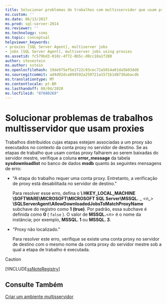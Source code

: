 ```yaml
---
title: Solucionar problemas de trabalhos com multisservidor que usam proxies | Microsoft Docs
ms.custom: ''
ms.date: 06/13/2017
ms.prod: sql-server-2014
ms.reviewer: ''
ms.technology: ssms
ms.topic: conceptual
helpviewer_keywords:
- proxies [SQL Server Agent], multiserver jobs
- jobs [SQL Server Agent], multiserver jobs using proxies
ms.assetid: fc579bd3-010c-4f72-8b5c-d0cc18a1f280
author: stevestein
ms.author: sstein
ms.openlocfilehash: 19de975ef5e1f22c93cec72a5014a01da5b03dd8
ms.sourcegitcommit: ad4d92dce894592a259721a1571b1d8736abacdb
ms.translationtype: MT
ms.contentlocale: pt-BR
ms.lasthandoff: 08/04/2020
ms.locfileid: "87680269"
---
```

# <a name="troubleshoot-multiserver-jobs-that-use-proxies"></a>Solucionar problemas de trabalhos multisservidor que usam proxies
  Trabalhos distribuídos cujas etapas estejam associadas a um proxy são executados no contexto da conta proxy no servidor de destino. Se as etapas de trabalho que usam contas proxy falharem ao serem baixadas do servidor mestre, verifique a coluna **error_message** da tabela **sysdownloadlist** no banco de dados **msdb** quanto às seguintes mensagens de erro:  
  
-   "A etapa do trabalho requer uma conta proxy. Entretanto, a verificação de proxy está desabilitada no servidor de destino."  
  
     Para resolver esse erro, defina o **\ HKEY_LOCAL_MACHINE \SOFTWARE\MICROSOFT\MICROSOFT SQL Server\MSSQL.** _ \<n_> **\SQLServerAgent\AllowDownloadedJobsToMatchProxyName** subchave do registro como **1 (true)**. Por padrão, essa subchave é definida como **0** ( `false` ). O valor de **MSSQL.**\<*n*> é o nome da instância; por exemplo, **MSSQL. 1** ou **MSSQL. 3**.  
  
-   "Proxy não localizado."  
  
     Para resolver este erro, verifique se existe uma conta proxy no servidor de destino com o mesmo nome da conta proxy do servidor mestre sob a qual a etapa de trabalho é executada.  
  
> [!CAUTION]  
>  [!INCLUDE[ssNoteRegistry](../../includes/ssnoteregistry-md.md)]  
  
## <a name="see-also"></a>Consulte Também  
 [Criar um ambiente multisservidor](create-a-multiserver-environment.md)  
  
  
